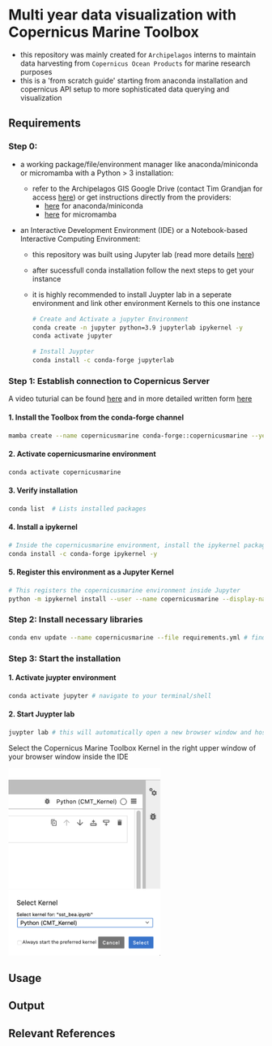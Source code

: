 # Multi year data visualization with Copernicus Marine Toolbox

- this repository was mainly created for `Archipelagos` interns to maintain data harvesting from `Copernicus Ocean Products` for marine research purposes
- this is a 'from scratch guide' starting from anaconda installation and copernicus API setup to more sophisticated data querying and visualization

## Requirements
### Step 0:
- a working package/file/environment manager like anaconda/miniconda or micromamba with a Python > 3 installation:
  - refer to the Archipelagos GIS Google Drive (contact Tim Grandjan for access [here](mailto:t.grandjean@archipelago.gr)) or get instructions directly from the providers:
    - [here](https://www.anaconda.com/download) for anaconda/miniconda
    - [here](https://mamba.readthedocs.io/en/latest/installation/micromamba-installation.html) for micromamba

- an Interactive Development Environment (IDE) or a Notebook-based Interactive Computing Environment:
  - this repository was built using Jupyter lab (read more details [here](https://jupyter.org))
  - after sucessfull conda installation follow the next steps to get your instance
  - it is highly recommended to install Juypter lab in a seperate environment and link other environment Kernels to this one instance
 
    ```bash
    # Create and Activate a jupyter Environment
    conda create -n jupyter python=3.9 jupyterlab ipykernel -y
    conda activate jupyter
    ```
    
    ```bash
    # Install Juypter
    conda install -c conda-forge jupyterlab
    ```

### Step 1: Establish connection to Copernicus Server

A video tuturial can be found [here](https://vimeo.com/943705586) and in more detailed written form [here](https://help.marine.copernicus.eu/en/articles/7970514-copernicus-marine-toolbox-installation)

#### **1. Install the Toolbox from the conda-forge channel**
```bash
mamba create --name copernicusmarine conda-forge::copernicusmarine --yes
```

#### **2. Activate copernicusmarine environment**
```bash
conda activate copernicusmarine
```

#### **3. Verify installation**
```bash
conda list  # Lists installed packages
```

#### **4. Install a ipykernel**
```bash
# Inside the copernicusmarine environment, install the ipykernel package
conda install -c conda-forge ipykernel -y
```

#### **5. Register this environment as a Jupyter Kernel**
```bash
# This registers the copernicusmarine environment inside Jupyter
python -m ipykernel install --user --name copernicusmarine --display-name "CMT_Kernel"
```

### Step 2: Install necessary libraries 
```bash
conda env update --name copernicusmarine --file requirements.yml # find requirments.yml in this repository
```

### Step 3: Start the installation

#### **1. Activate juypter environment**
```bash
conda activate jupyter # navigate to your terminal/shell 
```

#### **2. Start Juypter lab**
```bash
juypter lab # this will automatically open a new browser window and host the Jupter IDE
```

Select the Copernicus Marine Toolbox Kernel in the right upper window of your browser window inside the IDE

<img src="images/explain1.png" alt="Description" width="300"/> <img src="images/explain2.png" alt="Description" width="300"/>


## Usage

## Output

## Relevant References
